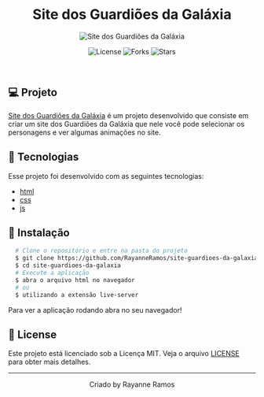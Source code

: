 <h1 align='center'>Site dos Guardiões da Galáxia</h1>

<p align='center'>
  <img src='https://github.com/RayanneRamos/site-da-barbie/assets/43352880/d957036c-c036-439c-a910-aa87eefd3f41' alt='Site dos Guardiões da Galáxia' />
</p>

<p  align='center'>
  <img src='https://img.shields.io/badge/license-MIT-%23835afd' alt='License' />
  <img src='https://img.shields.io/badge/forks-MIT-%23835afd' alt='Forks' />
  <img src='https://img.shields.io/badge/stars-MIT-%23835afd' alt='Stars' />
</p>

<br>

## 💻 Projeto

[Site dos Guardiões da Galáxia](https://site-guardioes-da-galaxia-enrr8kr94-rayanneramos.vercel.app/) é um projeto desenvolvido que consiste em criar um site dos Guardiões da Galáxia que nele você pode selecionar os personagens e ver algumas animações no site.

## 🧪 Tecnologias

Esse projeto foi desenvolvido com as seguintes tecnologias:

- [html]()
- [css]()
- [js]()

## 🚀 Instalação

```bash
  # Clone o repositório e entre na pasta do projeto
  $ git clone https://github.com/RayanneRamos/site-guardioes-da-galaxia.git
  $ cd site-guardioes-da-galaxia
  # Execute a aplicação
  $ abra o arquivo html no navegador
  # ou
  $ utilizando a extensão live-server
```

Para ver a aplicação rodando abra no seu navegador!

## 📝 License

Este projeto está licenciado sob a Licença MIT. Veja o arquivo [LICENSE](LICENSE) para obter mais detalhes.

---

<p align='center'>Criado by Rayanne Ramos</p>
